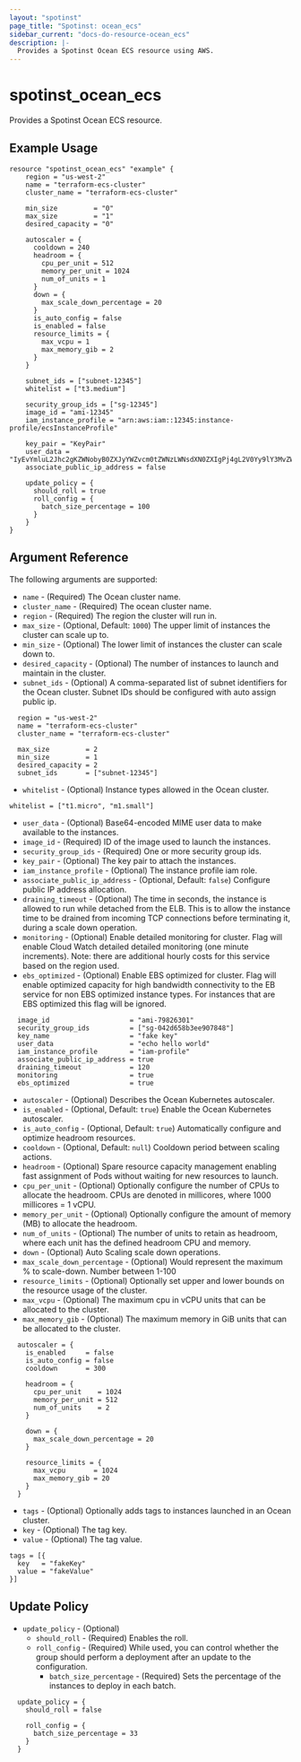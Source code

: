 ```yaml
---
layout: "spotinst"
page_title: "Spotinst: ocean_ecs"
sidebar_current: "docs-do-resource-ocean_ecs"
description: |-
  Provides a Spotinst Ocean ECS resource using AWS.
---
```


# spotinst\_ocean\_ecs

Provides a Spotinst Ocean ECS resource.

## Example Usage

```hcl
resource "spotinst_ocean_ecs" "example" {
    region = "us-west-2"
    name = "terraform-ecs-cluster"
    cluster_name = "terraform-ecs-cluster"
  
    min_size         = "0"
    max_size         = "1"
    desired_capacity = "0"
  
    autoscaler = {
      cooldown = 240
      headroom = {
        cpu_per_unit = 512
        memory_per_unit = 1024
        num_of_units = 1
      }
      down = {
        max_scale_down_percentage = 20
      }
      is_auto_config = false
      is_enabled = false
      resource_limits = {
        max_vcpu = 1
        max_memory_gib = 2
      }
    }
  
    subnet_ids = ["subnet-12345"]
    whitelist = ["t3.medium"]
  
    security_group_ids = ["sg-12345"]
    image_id = "ami-12345"
    iam_instance_profile = "arn:aws:iam::12345:instance-profile/ecsInstanceProfile"
  
    key_pair = "KeyPair"
    user_data = "IyEvYmluL2Jhc2gKZWNobyB0ZXJyYWZvcm0tZWNzLWNsdXN0ZXIgPj4gL2V0Yy9lY3MvZWNzLmNvbmZpZw=="
    associate_public_ip_address = false
  
    update_policy = {
      should_roll = true
      roll_config = {
        batch_size_percentage = 100
      }
    }
}
```

## Argument Reference

The following arguments are supported:

* `name` - (Required) The Ocean cluster name.
* `cluster_name` - (Required) The ocean cluster name.
* `region` - (Required) The region the cluster will run in.
* `max_size` - (Optional, Default: `1000`) The upper limit of instances the cluster can scale up to.
* `min_size` - (Optional) The lower limit of instances the cluster can scale down to.
* `desired_capacity` - (Optional) The number of instances to launch and maintain in the cluster.
* `subnet_ids` - (Optional) A comma-separated list of subnet identifiers for the Ocean cluster. Subnet IDs should be configured with auto assign public ip.

```hcl
  region = "us-west-2"
  name = "terraform-ecs-cluster"
  cluster_name = "terraform-ecs-cluster"

  max_size         = 2
  min_size         = 1
  desired_capacity = 2
  subnet_ids       = ["subnet-12345"]
```

* `whitelist` - (Optional) Instance types allowed in the Ocean cluster.

```hcl
whitelist = ["t1.micro", "m1.small"]
```

* `user_data` - (Optional) Base64-encoded MIME user data to make available to the instances.
* `image_id` - (Required) ID of the image used to launch the instances.
* `security_group_ids` - (Required) One or more security group ids.
* `key_pair` - (Optional) The key pair to attach the instances.
* `iam_instance_profile` - (Optional) The instance profile iam role.
* `associate_public_ip_address` - (Optional, Default: `false`) Configure public IP address allocation.
* `draining_timeout` - (Optional) The time in seconds, the instance is allowed to run while detached from the ELB. This is to allow the instance time to be drained from incoming TCP connections before terminating it, during a scale down operation.
* `monitoring` - (Optional) Enable detailed monitoring for cluster. Flag will enable Cloud Watch detailed detailed monitoring (one minute increments). Note: there are additional hourly costs for this service based on the region used.
* `ebs_optimized` - (Optional) Enable EBS optimized for cluster. Flag will enable optimized capacity for high bandwidth connectivity to the EB service for non EBS optimized instance types. For instances that are EBS optimized this flag will be ignored.

```hcl
  image_id                    = "ami-79826301"
  security_group_ids          = ["sg-042d658b3ee907848"]
  key_name                    = "fake key"
  user_data                   = "echo hello world"
  iam_instance_profile        = "iam-profile"
  associate_public_ip_address = true
  draining_timeout            = 120
  monitoring                  = true
  ebs_optimized               = true
```

* `autoscaler` - (Optional) Describes the Ocean Kubernetes autoscaler.
* `is_enabled` - (Optional, Default: `true`) Enable the Ocean Kubernetes autoscaler.
* `is_auto_config` - (Optional, Default: `true`) Automatically configure and optimize headroom resources.
* `cooldown` - (Optional, Default: `null`) Cooldown period between scaling actions.
* `headroom` - (Optional) Spare resource capacity management enabling fast assignment of Pods without waiting for new resources to launch.
* `cpu_per_unit` - (Optional) Optionally configure the number of CPUs to allocate the headroom. CPUs are denoted in millicores, where 1000 millicores = 1 vCPU.
* `memory_per_unit` - (Optional) Optionally configure the amount of memory (MB) to allocate the headroom.
* `num_of_units` - (Optional) The number of units to retain as headroom, where each unit has the defined headroom CPU and memory.
* `down` - (Optional) Auto Scaling scale down operations.
* `max_scale_down_percentage` - (Optional) Would represent the maximum % to scale-down. Number between 1-100
* `resource_limits` - (Optional) Optionally set upper and lower bounds on the resource usage of the cluster.
* `max_vcpu` - (Optional) The maximum cpu in vCPU units that can be allocated to the cluster.
* `max_memory_gib` - (Optional) The maximum memory in GiB units that can be allocated to the cluster.

```hcl
  autoscaler = {
    is_enabled     = false
    is_auto_config = false
    cooldown       = 300

    headroom = {
      cpu_per_unit    = 1024
      memory_per_unit = 512
      num_of_units    = 2
    }

    down = {
      max_scale_down_percentage = 20
    }

    resource_limits = {
      max_vcpu       = 1024
      max_memory_gib = 20
    }
  }
```

* `tags` - (Optional) Optionally adds tags to instances launched in an Ocean cluster.
* `key` - (Optional) The tag key.
* `value` - (Optional) The tag value.

```hcl
tags = [{
  key   = "fakeKey"
  value = "fakeValue"
}]
```

<a id="update-policy"></a>
## Update Policy

* `update_policy` - (Optional)
    * `should_roll` - (Required) Enables the roll.
    * `roll_config` - (Required) While used, you can control whether the group should perform a deployment after an update to the configuration.
        * `batch_size_percentage` - (Required) Sets the percentage of the instances to deploy in each batch.

```hcl
  update_policy = {
    should_roll = false
    
    roll_config = {
      batch_size_percentage = 33
    }
  }
```